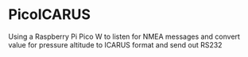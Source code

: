 # PicoICARUS
Using a Raspberry Pi Pico W to listen for NMEA messages and convert value for pressure altitude to ICARUS format and send out RS232
